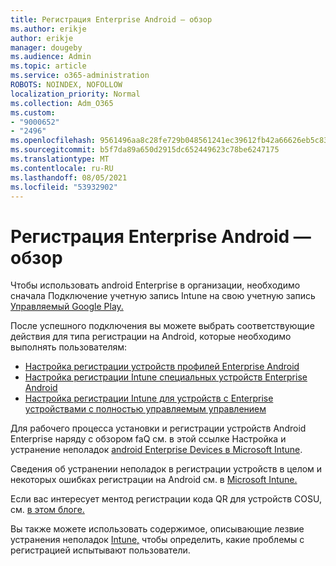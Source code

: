 ```yaml
---
title: Регистрация Enterprise Android — обзор
ms.author: erikje
author: erikje
manager: dougeby
ms.audience: Admin
ms.topic: article
ms.service: o365-administration
ROBOTS: NOINDEX, NOFOLLOW
localization_priority: Normal
ms.collection: Adm_O365
ms.custom:
- "9000652"
- "2496"
ms.openlocfilehash: 9561496aa8c28fe729b048561241ec39612fb42a66626eb5c83c73fdbe61d904
ms.sourcegitcommit: b5f7da89a650d2915dc652449623c78be6247175
ms.translationtype: MT
ms.contentlocale: ru-RU
ms.lasthandoff: 08/05/2021
ms.locfileid: "53932902"
---
```

# <a name="android-enterprise-enrollment---overview"></a>Регистрация Enterprise Android — обзор

Чтобы использовать android Enterprise в организации, необходимо сначала Подключение учетную запись Intune на свою учетную запись [Управляемый Google Play.](https://docs.microsoft.com/intune/enrollment/connect-intune-android-enterprise) 

После успешного подключения вы можете выбрать соответствующие действия для типа регистрации на Android, которые необходимо выполнять пользователям:

- [Настройка регистрации устройств профилей Enterprise Android](https://docs.microsoft.com/intune/enrollment/android-work-profile-enroll)
- [Настройка регистрации Intune специальных устройств Enterprise Android](https://docs.microsoft.com/intune/enrollment/android-kiosk-enroll)
- [Настройка регистрации Intune для устройств с Enterprise устройствами с полностью управляемым управлением](https://docs.microsoft.com/intune/enrollment/android-fully-managed-enroll)

Для рабочего процесса установки и регистрации устройств Android Enterprise наряду с обзором faQ см. в этой ссылке Настройка и устранение неполадок [android Enterprise Devices в Microsoft Intune](https://support.microsoft.com/help/4476974/configuring-and-troubleshooting-android-enterprise-devices-in-intune).

Сведения об устранении неполадок в регистрации устройств в целом и некоторых ошибках регистрации на Android см. в [Microsoft Intune.](https://docs.microsoft.com/intune/enrollment/troubleshoot-device-enrollment-in-intune)

Если вас интересует ментод регистрации кода QR для устройств COSU, см. [в этом блоге.](https://techcommunity.microsoft.com/t5/Intune-Customer-Success/COSU-Configuration-and-Enrollment-using-the-QR-code-enrollment/ba-p/280184)

Вы также можете использовать содержимое, описывающие лезвие устранения неполадок [Intune,](https://docs.microsoft.com/intune/fundamentals/help-desk-operators) чтобы определить, какие проблемы с регистрацией испытывают пользователи.